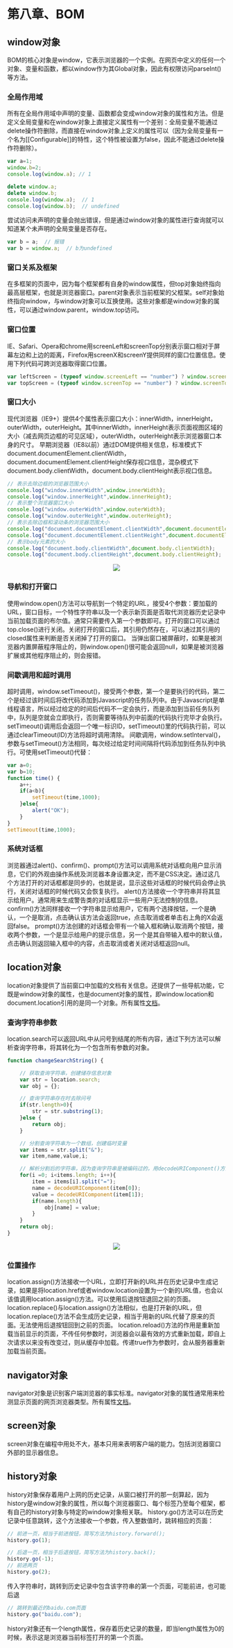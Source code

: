 # 第八章、BOM

## window对象

BOM的核心对象是window，它表示浏览器的一个实例。在网页中定义的任何一个对象、变量和函数，都以window作为其Global对象，因此有权限访问parseInt()等方法。

### 全局作用域

所有在全局作用域中声明的变量、函数都会变成window对象的属性和方法。但是定义全局变量和在window对象上直接定义属性有一个差别：全局变量不能通过delete操作符删除，而直接在window对象上定义的属性可以（因为全局变量有一个名为[[Configurable]]的特性，这个特性被设置为false，因此不能通过delete操作符删除）。

```js
var a=1;
window.b=2;
console.log(window.a); // 1

delete window.a;
delete window.b;
console.log(window.a);  // 1
console.log(window.b);  // undefined
```

尝试访问未声明的变量会抛出错误，但是通过window对象的属性进行查询就可以知道某个未声明的全局变量是否存在。

```js
var b = a;  // 报错
var b = window.a;  // b为undefined
```

### 窗口关系及框架

在多框架的页面中，因为每个框架都有自身的window属性，但top对象始终指向最高层框架，也就是浏览器窗口。parent对象表示当前框架的父框架。self对象始终指向window，与window对象可以互换使用。这些对象都是window对象的属性，可以通过window.parent，window.top访问。

### 窗口位置

IE、Safari、Opera和chrome用screenLeft和screenTop分别表示窗口相对于屏幕左边和上边的距离，Firefox用screenX和screenY提供同样的窗口位置信息。使用下列代码可跨浏览器取得窗口位置。

```js
var leftScreen = (typeof window.screenLeft == "number") ? window.screenLeft : window.screenX;
var topScreen = (typeof window.screenTop == "number") ? window.screenTop : window.screenY;
```

### 窗口大小

现代浏览器（IE9+）提供4个属性表示窗口大小：innerWidth，innerHeight，outerWidth，outerHeight。其中innerWidth，innerHeight表示页面视图区域的大小（减去网页边框的可见区域），outerWidth，outerHeight表示浏览器窗口本身的尺寸。
早期浏览器（IE8以前）通过DOM提供相关信息，标准模式下document.documentElement.clientWidth，document.documentElement.clientHeight保存视口信息，混杂模式下document.body.clientWidth，document.body.clientHeight表示视口信息。

```js
// 表示去除边框的浏览器范围大小
console.log("window.innerWidth",window.innerWidth);
console.log("window.innerHeight",window.innerHeight);
// 表示整个浏览器窗口大小
console.log("window.outerWidth",window.outerWidth);
console.log("window.outerHeight",window.outerHeight);
// 表示去除边框和滚动条的浏览器范围大小
console.log("document.documentElement.clientWidth",document.documentElement.clientWidth);
console.log("document.documentElement.clientHeight",document.documentElement.clientHeight);
// 表示body元素的大小
console.log("document.body.clientWidth",document.body.clientWidth);
console.log("document.body.clientHeight",document.body.clientHeight);
```

<div align=center><img src="/note/images/js-develop/8/1.png"></div>  

### 导航和打开窗口

使用window.open()方法可以导航到一个特定的URL，接受4个参数：要加载的URL，窗口目标，一个特性字符串以及一个表示新页面是否取代浏览器历史记录中当前加载页面的布尔值。通常只需要传入第一个参数即可。打开的窗口可以通过top.close()进行关闭。关闭打开的窗口后，其引用仍然存在，可以通过其引用的closed属性来判断是否关闭掉了打开的窗口。
当弹出窗口被屏蔽时，如果是被浏览器内置屏蔽程序阻止的，则window.open()很可能会返回null，如果是被浏览器扩展或其他程序阻止的，则会报错。

### 间歇调用和超时调用

超时调用，window.setTimeout()，接受两个参数，第一个是要执行的代码，第二个是经过该时间后将改代码添加到Javascript的任务队列中。由于Javascript是单线程语言，所以经过给定的时间后代码不一定会执行，而是添加到当前任务队列中，队列是空就会立即执行，否则需要等待队列中前面的代码执行完毕才会执行。
setTimeout()调用后会返回一个唯一标识ID，setTimeout()里的代码执行前，可以通过clearTimeout(ID)方法将超时调用清除。
间歇调用，window.setInterval()，参数与setTimeout()方法相同，每次经过给定时间间隔将代码添加到任务队列中执行。可使用setTimeout()代替：

```js
var a=0;
var b=10;
function time() {
	a++;
	if(a<b){
	    setTimeout(time,1000);
	}else{
	    alert("OK");
	}
}
setTimeout(time,1000);
```

### 系统对话框

浏览器通过alert()、confirm()、prompt()方法可以调用系统对话框向用户显示消息，它们的外观由操作系统及浏览器本身设置决定，而不是CSS决定。通过这几个方法打开的对话框都是同步的，也就是说，显示这些对话框的时候代码会停止执行，关闭对话框的时候代码又会恢复执行。
alert()方法接收一个字符串并将其显示给用户。通常用来生成警告类的对话框显示一些用户无法控制的信息。
confirm()方法同样接收一个字符串显示给用户，它有两个选择按钮，一个是确认，一个是取消，点击确认该方法会返回true，点击取消或者单击右上角的X会返回false。
prompt()方法创建的对话框会带有一个输入框和确认取消两个按钮，接收两个参数，一个是显示给用户的提示信息，另一个是其自带输入框中的默认值，点击确认则返回输入框中的内容，点击取消或者关闭对话框返回null。

## location对象

location对象提供了当前窗口中加载的文档有关信息。还提供了一些导航功能，它既是window对象的属性，也是document对象的属性，即window.location和document.location引用的是同一个对象。所有属性[文档](https://developer.mozilla.org/zh-CN/docs/Web/API/Location)。

### 查询字符串参数

location.search可以返回URL中从问号到结尾的所有内容，通过下列方法可以解析查询字符串，将其转化为一个包含所有参数的对象。

```js
function changeSearchString() {

	// 获取查询字符串，创建储存信息对象
	var str = location.search;
	var obj = {};

	// 查询字符串存在时去除问号
	if(str.length>0){
		str = str.substring(1);
	}else {
		return obj;
	}

	// 分割查询字符串为一个数组，创建临时变量
	var items = str.split("&");
	var item,name,value,i;

	// 解析分割后的字符串，因为查询字符串是被编码过的，用decodeURIComponent()方法解码，并将每一项添加到obj对象当中
	for(i =0; i<items.length; i++){
		item = items[i].split("=");
		name = decodeURIComponent(item[0]);
		value = decodeURIComponent(item[1]);
		if(name.length){
			obj[name] = value;
		}
	}
	return obj;
}
```

<div align=center><img src="/note/images/js-develop/8/2.png"></div>  

### 位置操作

location.assign()方法接收一个URL，立即打开新的URL并在历史记录中生成记录，如果是将location.href或者window.location设置为一个新的URL值，也会以该值调用location.assign()方法。可以使用后退按钮退回之前的页面。
location.replace()与location.assign()方法相似，也是打开新的URL，但location.replace()方法不会生成历史记录，相当于用新的URL代替了原来的页面。无法使用后退按钮回到之前的页面。
location.reload()方法的作用是重新加载当前显示的页面，不传任何参数时，浏览器会以最有效的方式重新加载，即自上次请求以来没有改变过，则从缓存中加载。传递true作为参数时，会从服务器重新加载当前页面。

## navigator对象

navigator对象是识别客户端浏览器的事实标准。navigator对象的属性通常用来检测显示页面的网页浏览器类型。所有属性[文档](https://developer.mozilla.org/zh-CN/docs/Web/API/Navigator)。

## screen对象

screen对象在编程中用处不大，基本只用来表明客户端的能力。包括浏览器窗口外部的显示器信息。

## history对象

history对象保存着用户上网的历史记录，从窗口被打开的那一刻算起，因为history是window对象的属性，所以每个浏览器窗口、每个标签乃至每个框架，都有自己的history对象与特定的window对象相关联。
history.go()方法可以在历史记录中任意跳转，这个方法接收一个参数，传入整数值时，跳转相应的页面：

```js
// 前进一页，相当于前进按钮，简写方法为history.forward();
history.go(1);

// 后退一页，相当于后退按钮，简写方法为history.back();
history.go(-1);
// 前进两页
history.go(2);
```

传入字符串时，跳转到历史记录中包含该字符串的第一个页面，可能前进，也可能后退

```js
// 跳转到最近的baidu.com页面
history.go("baidu.com");
```

history对象还有一个length属性，保存着历史记录的数量，即当length属性为0的时候，表示这是浏览器当前标签打开的第一个页面。

